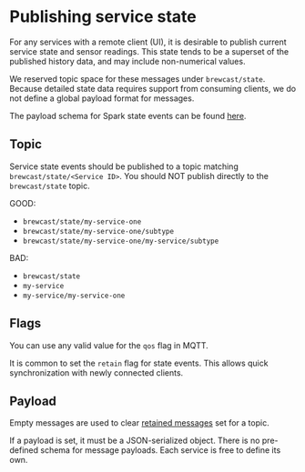 # Publishing service state

For any services with a remote client (UI), it is desirable to publish current service state and sensor readings.
This state tends to be a superset of the published history data, and may include non-numerical values.

We reserved topic space for these messages under `brewcast/state`.
Because detailed state data requires support from consuming clients, we do not define a global payload format for messages.

The payload schema for Spark state events can be found [here](./spark_state.md).

## Topic

Service state events should be published to a topic matching `brewcast/state/<Service ID>`. You should NOT publish directly to the `brewcast/state` topic.

GOOD:

- `brewcast/state/my-service-one`
- `brewcast/state/my-service-one/subtype`
- `brewcast/state/my-service-one/my-service/subtype`

BAD:

- `brewcast/state`
- `my-service`
- `my-service/my-service-one`

## Flags

You can use any valid value for the `qos` flag in MQTT.

It is common to set the `retain` flag for state events.
This allows quick synchronization with newly connected clients.

## Payload

Empty messages are used to clear [retained messages](https://www.hivemq.com/blog/mqtt-essentials-part-8-retained-messages/) set for a topic.

If a payload is set, it must be a JSON-serialized object.
There is no pre-defined schema for message payloads. Each service is free to define its own.

